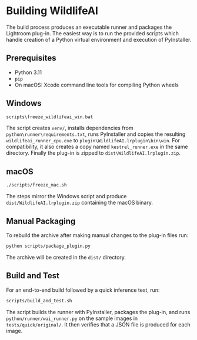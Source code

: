 # Building WildlifeAI

The build process produces an executable runner and packages the Lightroom
plug-in. The easiest way is to run the provided scripts which handle creation of
a Python virtual environment and execution of PyInstaller.

## Prerequisites

- Python 3.11
- `pip`
- On macOS: Xcode command line tools for compiling Python wheels

## Windows

```cmd
scripts\freeze_wildlifeai_win.bat
```

The script creates `venv/`, installs dependencies from
`python\runner\requirements.txt`, runs PyInstaller and copies the resulting
`wildlifeai_runner_cpu.exe` to `plugin\WildlifeAI.lrplugin\bin\win`. For compatibility,
it also creates a copy named `kestrel_runner.exe` in the same directory. Finally the plug-in
is zipped to `dist\WildlifeAI.lrplugin.zip`.

## macOS

```bash
./scripts/freeze_mac.sh
```

The steps mirror the Windows script and produce
`dist/WildlifeAI.lrplugin.zip` containing the macOS binary.

## Manual Packaging

To rebuild the archive after making manual changes to the plug-in files run:

```bash
python scripts/package_plugin.py
```

The archive will be created in the `dist/` directory.

## Build and Test

For an end-to-end build followed by a quick inference test, run:

```bash
scripts/build_and_test.sh
```

The script builds the runner with PyInstaller, packages the plug-in, and runs
`python/runner/wai_runner.py` on the sample images in `tests/quick/original/`.
It then verifies that a JSON file is produced for each image.
